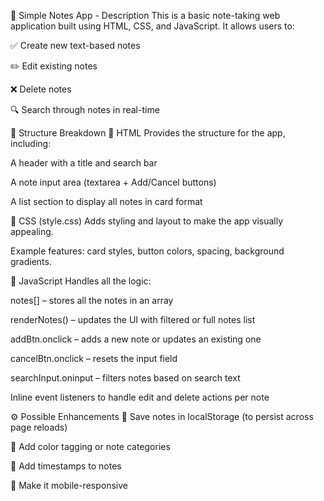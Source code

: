 


📝 Simple Notes App - Description
This is a basic note-taking web application built using HTML, CSS, and JavaScript. It allows users to:

✅ Create new text-based notes

✏️ Edit existing notes

❌ Delete notes

🔍 Search through notes in real-time

📁 Structure Breakdown
🔹 HTML
Provides the structure for the app, including:

A header with a title and search bar

A note input area (textarea + Add/Cancel buttons)

A list section to display all notes in card format

🔹 CSS (style.css)
Adds styling and layout to make the app visually appealing.

Example features: card styles, button colors, spacing, background gradients.

🔹 JavaScript
Handles all the logic:

notes[] – stores all the notes in an array

renderNotes() – updates the UI with filtered or full notes list

addBtn.onclick – adds a new note or updates an existing one

cancelBtn.onclick – resets the input field

searchInput.oninput – filters notes based on search text

Inline event listeners to handle edit and delete actions per note

⚙️ Possible Enhancements
💾 Save notes in localStorage (to persist across page reloads)

🎨 Add color tagging or note categories

📅 Add timestamps to notes

📲 Make it mobile-responsive

